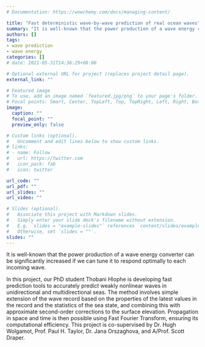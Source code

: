 ```yaml
---
# Documentation: https://wowchemy.com/docs/managing-content/

title: "Fast deterministic wave-by-wave prediction of real ocean waves"
summary: "It is well-known that the power production of a wave energy converter can be significantly increased if we can tune it to respond optimally to each incoming wave. This project aims to develop fast wave-by-wave prediction tools to accurately predict weakly nonlinear waves in unidirectional and multidirectional seas. Applications range from wave energy control to offshore operations to recreational activities."
authors: []
tags: 
- wave prediction
- wave energy
categories: []
# date: 2021-05-31T14:36:29+08:00

# Optional external URL for project (replaces project detail page).
external_link: ""

# Featured image
# To use, add an image named `featured.jpg/png` to your page's folder.
# Focal points: Smart, Center, TopLeft, Top, TopRight, Left, Right, BottomLeft, Bottom, BottomRight.
image:
  caption: ""
  focal_point: ""
  preview_only: false

# Custom links (optional).
#   Uncomment and edit lines below to show custom links.
# links:
# - name: Follow
#   url: https://twitter.com
#   icon_pack: fab
#   icon: twitter

url_code: ""
url_pdf: ""
url_slides: ""
url_video: ""

# Slides (optional).
#   Associate this project with Markdown slides.
#   Simply enter your slide deck's filename without extension.
#   E.g. `slides = "example-slides"` references `content/slides/example-slides.md`.
#   Otherwise, set `slides = ""`.
slides: ""
---
```


It is well-known that the power production of a wave energy converter can be significantly increased if we can tune it to respond optimally to each incoming wave. 
<!-- This is possible if we know in advance what the incoming waves will look like some wave periods into the future.  -->
In this project, our PhD student Thobani Hlophe is developing fast prediction tools to accurately predict weakly nonlinear waves in unidirectional and multidirectional seas. The method involves simple extension of the wave record based on the properties of the latest values in the record and the statistics of the sea state, and combining this with approximate second-order corrections to the surface elevation. Propagation in space and time is then possible using Fast Fourier Transform, ensuring its computational efficiency.
This project is co-supervised by Dr. Hugh Wolgamot, Prof. Paul H. Taylor, Dr. Jana Orszaghova, and A/Prof. Scott Draper. 